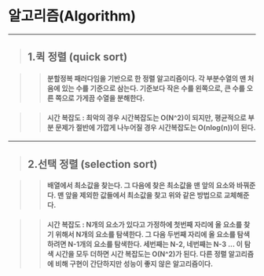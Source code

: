 # 알고리즘(Algorithm)

* * *
> ## 1.퀵 정렬 (quick sort) 


>> #### 분할정복 패러다임을 기반으로 한 정렬 알고리즘이다. 각 부분수열의 맨 처음에 있는 수를 기준으로 삼는다. 기준보다 작은 수를 왼쪽으로, 큰 수를 오른 쪽으로 가게끔 수열을 분해한다.

>> #### 시간 복잡도 : 최악의 경우 시간복잡도는 O(N^2)이 되지만, 평균적으로 부분 문제가 절반에 가깝게 나누어질 경우 시간복잡도는 O(nlog(n))이 된다.

* * *

> ## 2.선택 정렬 (selection sort)


>> #### 배열에서 최소값을 찾는다. 그 다음에 찾은 최소값을 맨 앞의 요소와 바꿔준다. 맨 앞을 제외한 값들에서 최소값을 찾고 위와 같은 방법으로 교체해준다.

>> #### 시간 복잡도 : N개의 요소가 있다고 가정하에 첫번째 자리에 올 요소를 찾기 위해서 N개의 요소를 탐색한다. 그 다음 두번째 자리에 올 요소를 탐색하려면 N-1개의 요소를 탐색한다. 세번째는 N-2, 네번째는 N-3 ... 이 탐색 시간을 모두 더하면 시간 복잡도는 O(N^2)가 된다. 다른 정렬 알고리즘에 비해 구현이 간단하지만 성능이 좋지 않은 알고리즘이다.
